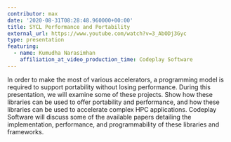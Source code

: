 ```yaml
---
contributor: max
date: '2020-08-31T08:28:48.960000+00:00'
title: SYCL Performance and Portability
external_url: https://www.youtube.com/watch?v=3_AbODj3Gyc
type: presentation
featuring:
  - name: Kumudha Narasimhan
    affiliation_at_video_production_time: Codeplay Software
---
```


In order to make the most of various accelerators, a programming model is required to support portability without losing
performance. During this presentation, we will examine some of these projects. Show how these libraries can be used to
offer portability and performance, and how these libraries can be used to accelerate complex HPC applications. Codeplay
Software will discuss some of the available papers detailing the implementation, performance, and programmability of
these libraries and frameworks.
